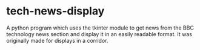 # tech-news-display
A python program which uses the tkinter module to get news from the BBC technology news section and display it in an easily readable format. It was originally made for displays in a corridor.
